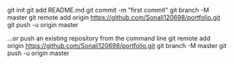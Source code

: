 
git init
git add README.md
git commit -m "first commit"
git branch -M master
git remote add origin https://github.com/Sonali120698/portfolio.git
git push -u origin master
                
…or push an existing repository from the command line
git remote add origin https://github.com/Sonali120698/portfolio.git
git branch -M master
git push -u origin master
